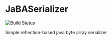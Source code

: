 # JaBASerializer

[![Build
Status](https://travis-ci.org/mismatch/JaBASerializer.svg?branch=master)](https://travis-ci.org/mismatch/JaBASerializer)

Simple reflection-based java byte array serializer
